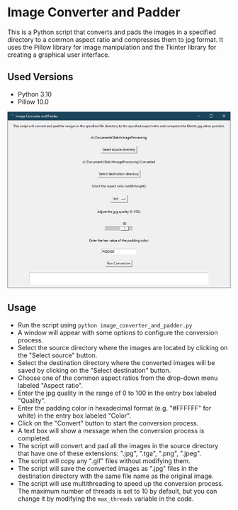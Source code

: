 # Image Converter and Padder

This is a Python script that converts and pads the images in a specified directory to a common aspect ratio and compresses them to jpg format. It uses the Pillow library for image manipulation and the Tkinter library for creating a graphical user interface.

## Used Versions
- Python 3.10
- Pillow 10.0


![Alt text](python_ZvfW5ZdXJN.png)

## Usage
- Run the script using `python image_converter_and_padder.py`
- A window will appear with some options to configure the conversion process.
- Select the source directory where the images are located by clicking on the "Select source" button.
- Select the destination directory where the converted images will be saved by clicking on the "Select destination" button.
- Choose one of the common aspect ratios from the drop-down menu labeled "Aspect ratio".
- Enter the jpg quality in the range of 0 to 100 in the entry box labeled "Quality".
- Enter the padding color in hexadecimal format (e.g. "#FFFFFF" for white) in the entry box labeled "Color".
- Click on the "Convert" button to start the conversion process.
- A text box will show a message when the conversion process is completed.
- The script will convert and pad all the images in the source directory that have one of these extensions: ".jpg", ".tga", ".png", ".jpeg". 
- The script will copy any ".gif" files without modifying them.
- The script will save the converted images as ".jpg" files in the destination directory with the same file name as the original image.
- The script will use multithreading to speed up the conversion process. The maximum number of threads is set to 10 by default, but you can change it by modifying the `max_threads` variable in the code.
